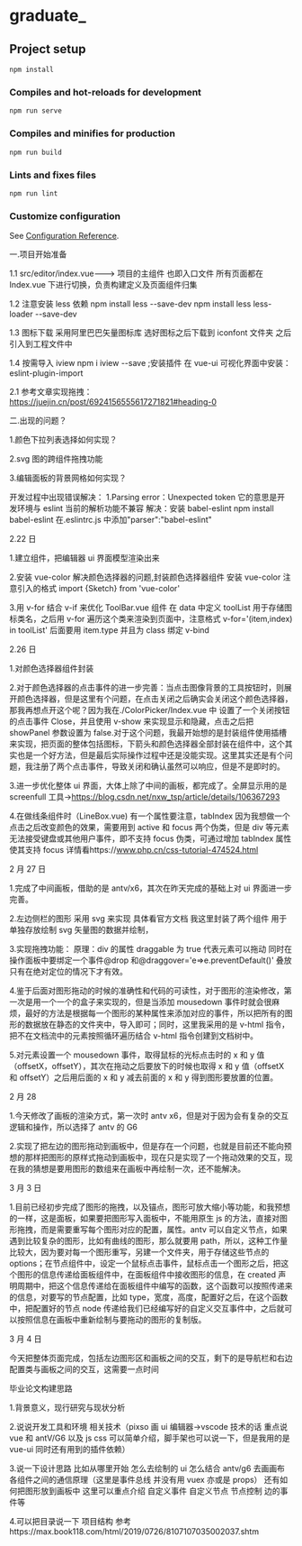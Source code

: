 # graduate\_

## Project setup

```
npm install
```

### Compiles and hot-reloads for development

```
npm run serve
```

### Compiles and minifies for production

```
npm run build
```

### Lints and fixes files

```
npm run lint
```

### Customize configuration

See [Configuration Reference](https://cli.vuejs.org/config/).

一.项目开始准备

1.1 src/editor/index.vue---> 项目的主组件 也即入口文件 所有页面都在 Index.vue 下进行切换，负责构建定义及页面组件归集

1.2 注意安装 less 依赖 npm install less --save-dev npm install less less-loader --save-dev

1.3 图标下载 采用阿里巴巴矢量图标库 选好图标之后下载到 iconfont 文件夹 之后引入到工程文件中

1.4 按需导入 iview npm i iview --save ;安装插件 在 vue-ui 可视化界面中安装：eslint-plugin-import

2.1 参考文章实现拖拽：https://juejin.cn/post/6924156555617271821#heading-0

二.出现的问题？

1.颜色下拉列表选择如何实现？

2.svg 图的跨组件拖拽功能

3.编辑面板的背景网格如何实现？

开发过程中出现错误解决：
1.Parsing error：Unexpected token 它的意思是开发环境与 eslint 当前的解析功能不兼容
解决：安装 babel-eslint npm install babel-eslint 在.eslintrc.js 中添加"parser":"babel-eslint"

2.22 日

1.建立组件，把编辑器 ui 界面模型渲染出来

2.安装 vue-color 解决颜色选择器的问题,封装颜色选择器组件 安装 vue-color 注意引入的格式 import {Sketch} from 'vue-color'

3.用 v-for 结合 v-if 来优化 ToolBar.vue 组件 在 data 中定义 toolList 用于存储图标类名，之后用 v-for 遍历这个类来渲染到页面中，注意格式 v-for='(item,index) in toolList' 后面要用 item.type 并且为 class 绑定 v-bind

2.26 日

1.对颜色选择器组件封装

2.对于颜色选择器的点击事件的进一步完善：当点击图像背景的工具按钮时，则展开颜色选择器，但是这里有个问题，在点击关闭之后确实会关闭这个颜色选择器，那我再想点开这个呢？因为我在./ColorPicker/Index.vue 中 设置了一个关闭按钮的点击事件 Close，并且使用 v-show 来实现显示和隐藏，点击之后把 showPanel 参数设置为 false.对于这个问题，我最开始想的是封装组件使用插槽来实现，把页面的整体包括图标，下箭头和颜色选择器全部封装在组件中，这个其实也是一个好方法，但是最后实际操作过程中还是没能实现。这里其实还是有个问题，我注册了两个点击事件，导致关闭和确认虽然可以响应，但是不是即时的。

3.进一步优化整体 ui 界面，大体上除了中间的画板，都完成了。全屏显示用的是 screenfull 工具->https://blog.csdn.net/nxw_tsp/article/details/106367293

4.在做线条组件时（LineBox.vue) 有一个属性要注意，tabIndex 因为我想做一个点击之后改变颜色的效果，需要用到 active 和 focus 两个伪类，但是 div 等元素无法接受键盘或其他用户事件，即不支持 focus 伪类，可通过增加 tabIndex 属性使其支持 focus 详情看https://www.php.cn/css-tutorial-474524.html

2 月 27 日

1.完成了中间画板，借助的是 antv/x6，其次在昨天完成的基础上对 ui 界面进一步完善。

2.左边侧栏的图形 采用 svg 来实现 具体看官方文档 我这里封装了两个组件 用于单独存放绘制 svg 矢量图的数据并绘制，

3.实现拖拽功能：
原理：div 的属性 draggable 为 true 代表元素可以拖动 同时在操作面板中要绑定一个事件@drop 和@draggover='e=>e.preventDefault()'
叠放只有在绝对定位的情况下才有效。

4.鉴于后面对图形拖动的时候的准确性和代码的可读性，对于图形的渲染修改，第一次是用一个一个的盒子来实现的，但是当添加 mousedown 事件时就会很麻烦，最好的方法是根据每一个图形的某种属性来添加对应的事件，所以把所有的图形的数据放在静态的文件夹中，导入即可；同时，这里我采用的是 v-html 指令，把不在文档流中的元素按照循环遍历结合 v-html 指令创建到文档树中。

5.对元素设置一个 mousedown 事件，取得鼠标的光标点击时的 x 和 y 值（offsetX，offsetY），其次在拖动之后要放下的时候也取得 x 和 y 值（offsetX 和 offsetY）之后用后面的 x 和 y 减去前面的 x 和 y 得到图形要放置的位置。

2 月 28

1.今天修改了画板的渲染方式，第一次时 antv x6，但是对于因为会有复杂的交互逻辑和操作，所以选择了 antv 的 G6

2.实现了把左边的图形拖动到画板中，但是存在一个问题，也就是目前还不能向预想的那样把图形的原样式拖动到画板中，现在只是实现了一个拖动效果的交互，现在我的猜想是要用图形的数组来在画板中再绘制一次，还不能解决。

3 月 3 日

1.目前已经初步完成了图形的拖拽，以及锚点，图形可放大缩小等功能，和我预想的一样，这是面板，如果要把图形写入面板中，不能用原生 js 的方法，直接对图形拖拽，而是需要重写每个图形对应的配置，属性。antv 可以自定义节点，如果遇到比较复杂的图形，比如有曲线的图形，那么就要用 path，所以，这种工作量比较大，因为要对每一个图形重写，另建一个文件夹，用于存储这些节点的 options；在节点组件中，设定一个鼠标点击事件，鼠标点击一个图形之后，把这个图形的信息传递给面板组件中，在面板组件中接收图形的信息，在 created 声明周期中，把这个信息传递给在面板组件中编写的函数，这个函数可以按照传递来的信息，对要写的节点配置，比如 type，宽度，高度，配置好之后，在这个函数中，把配置好的节点 node 传递给我们已经编写好的自定义交互事件中，之后就可以按照信息在画板中重新绘制与要拖动的图形的复制版。

3 月 4 日

今天把整体页面完成，包括左边图形区和画板之间的交互，剩下的是导航栏和右边配置类与画板之间的交互，这需要一点时间

毕业论文构建思路

1.背景意义，现行研究与现状分析

2.说说开发工具和环境 相关技术（pixso 画 ui 编辑器->vscode 技术的话 重点说 vue 和 antV/G6 以及 js css 可以简单介绍，脚手架也可以说一下，但是我用的是 vue-ui 同时还有用到的插件依赖）

3.说一下设计思路 比如从哪里开始 怎么去绘制的 ui 怎么结合 antv/g6 去画画布 各组件之间的通信原理（这里是事件总线 并没有用 vuex 亦或是 props） 还有如何把图形放到画板中 这里可以重点介绍 自定义事件 自定义节点 节点控制 边的事件等

4.可以把目录说一下 项目结构 参考https://max.book118.com/html/2019/0726/8107107035002037.shtm
